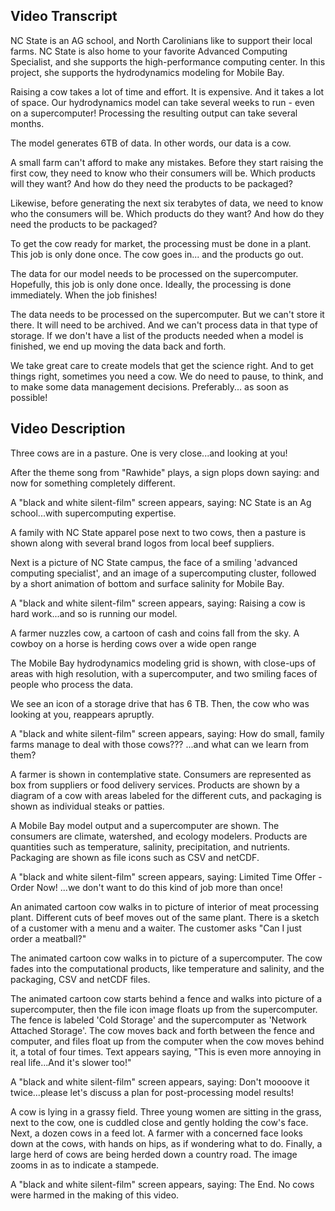 ## Video Transcript

NC State is an AG school, and North Carolinians like to support their local farms. NC State is also home to your favorite Advanced Computing Specialist, and she supports the high-performance computing center. In this project, she supports the hydrodynamics modeling for Mobile Bay.

Raising a cow takes a lot of time and effort. It is expensive. And it takes a lot of space.  Our hydrodynamics model can take several weeks to run - even on a supercomputer!  Processing the resulting output can take several months.

The model generates 6TB of data. In other words, our data is a cow.

A small farm can't afford to make any mistakes.  Before they start raising the first cow, they need to know who their consumers will be.  Which products will they want?  And how do they need the products to be packaged?

Likewise, before generating the next six terabytes of data, we need to know who the consumers will be.  Which products do they want?  And how do they need the products to be packaged?

To get the cow ready for market, the processing must be done in a plant.  This job is only done once.  The cow goes in...  and the products go out.

The data for our model needs to be processed on the supercomputer.  Hopefully, this job is only done once.  Ideally, the processing is done immediately.  When the job finishes!

The data needs to be processed on the supercomputer.  But we can't store it there. It will need to be archived.  And we can't process data in that type of storage.  If we don't have a list of the products needed when a model is finished, we end up moving the data back and forth.

We take great care to create models that get the science right.  And to get things right, sometimes you need a cow.  We do need to pause, to think, and to make some data management decisions.  Preferably...  as soon as possible!


## Video Description
Three cows are in a pasture. One is very close...and looking at you!

After the theme song from "Rawhide" plays, a sign plops down saying: and now for something completely different.

A "black and white silent-film" screen appears, saying: NC State is an Ag school...with supercomputing expertise.  

A family with NC State apparel pose next to two cows, then a pasture is shown along with several brand logos from local beef suppliers.

Next is a picture of NC State campus, the face of a smiling 'advanced computing specialist', and an image of a supercomputing cluster, followed by a short animation of bottom and surface salinity for Mobile Bay.

A "black and white silent-film" screen appears, saying: Raising a cow is hard work...and so is running our model.

A farmer nuzzles cow, a cartoon of cash and coins fall from the sky. A cowboy on a horse is herding cows over a wide open range 

The Mobile Bay hydrodynamics modeling grid is shown, with close-ups of areas with high resolution, with a supercomputer, and two smiling faces of people who process the data.  

We see an icon of a storage drive that has 6 TB.  Then, the cow who was looking at you, reappears apruptly.

A "black and white silent-film" screen appears, saying: How do small, family farms manage to deal with those cows??? ...and what can we learn from them?

A farmer is shown in contemplative state. Consumers are represented as box from suppliers or food delivery services. Products are shown by a diagram of a cow with areas labeled for the different cuts, and packaging is shown as individual steaks or patties.

A Mobile Bay model output and a supercomputer are shown. The consumers are climate, watershed, and ecology modelers. Products are quantities such as temperature, salinity, precipitation, and nutrients. Packaging are shown as file icons such as CSV and netCDF.

A "black and white silent-film" screen appears, saying: Limited Time Offer - Order Now!  ...we don't want to do this kind of job more than once! 

An animated cartoon cow walks in to picture of interior of meat processing plant.  Different cuts of beef moves out of the same plant.  There is a sketch of a customer with a menu and a waiter.  The customer asks "Can I just order a meatball?"

The animated cartoon cow walks in to picture of a supercomputer. The cow fades into the computational products, like temperature and salinity, and the packaging, CSV and netCDF files.

The animated cartoon cow starts behind a fence and walks into picture of a supercomputer, then the file icon image floats up from the supercomputer. The fence is labeled 'Cold Storage' and the supercomputer as 'Network Attached Storage'.  The cow moves back and forth between the fence and computer, and files float up from the computer when the cow moves behind it, a total of four times.  Text appears saying, "This is even more annoying in real life...And it's slower too!"

A "black and white silent-film" screen appears, saying: Don't moooove it twice...please let's discuss a plan for post-processing model results!

A cow is lying in a grassy field.  Three young women are sitting in the grass, next to the cow, one is cuddled close and gently holding the cow's face.  Next, a dozen cows in a feed lot. A farmer with a concerned face looks down at the cows, with hands on hips, as if wondering what to do.  Finally, a large herd of cows are being herded down a country road.  The image zooms in as to indicate a stampede.  

A "black and white silent-film" screen appears, saying: The End.  No cows were harmed in the making of this video. 

